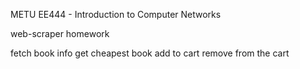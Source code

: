 METU EE444 - Introduction to Computer Networks

web-scraper homework

fetch book info
get cheapest book
add to cart
remove from the cart